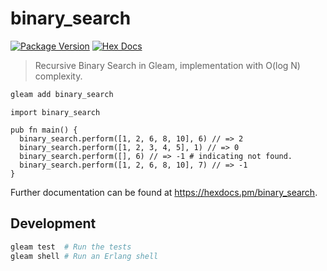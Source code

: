 # binary_search

[![Package Version](https://img.shields.io/hexpm/v/binary_search)](https://hex.pm/packages/binary_search)
[![Hex Docs](https://img.shields.io/badge/hex-docs-ffaff3)](https://hexdocs.pm/binary_search/)

> Recursive Binary Search in Gleam, implementation with O(log N) complexity.

```sh
gleam add binary_search
```
```gleam
import binary_search

pub fn main() {
  binary_search.perform([1, 2, 6, 8, 10], 6) // => 2
  binary_search.perform([1, 2, 3, 4, 5], 1) // => 0
  binary_search.perform([], 6) // => -1 # indicating not found.
  binary_search.perform([1, 2, 6, 8, 10], 7) // => -1
}
```

Further documentation can be found at <https://hexdocs.pm/binary_search>.

## Development

```sh
gleam test  # Run the tests
gleam shell # Run an Erlang shell
```
